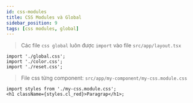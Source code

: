 ```yaml
---
id: css-modules
title: CSS Modules và Global
sidebar_position: 9
tags: [css modules, global]
---
```


> Các file `css global` luôn được `import` vào file `src/app/layout.tsx`

```tsx
import './global.css';
import './color.css';
import './reset.css';
```

> File css từng component: `src/app/my-component/my-css.module.css`

```tsx
import styles from './my-css.module.css';
<h1 className={styles.cl_red}>Paragrap</h1>;
```
